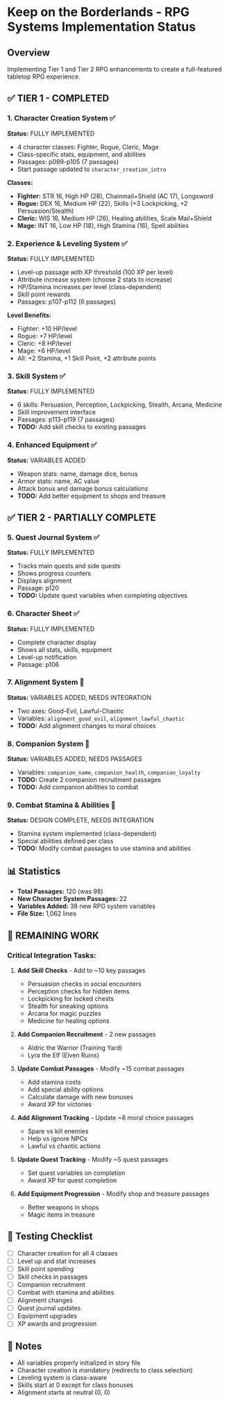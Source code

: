 # Keep on the Borderlands - RPG Systems Implementation Status

## Overview
Implementing Tier 1 and Tier 2 RPG enhancements to create a full-featured tabletop RPG experience.

## ✅ TIER 1 - COMPLETED

### 1. Character Creation System ✅
**Status:** FULLY IMPLEMENTED
- 4 character classes: Fighter, Rogue, Cleric, Mage
- Class-specific stats, equipment, and abilities
- Passages: p099-p105 (7 passages)
- Start passage updated to `character_creation_intro`

**Classes:**
- **Fighter:** STR 16, High HP (28), Chainmail+Shield (AC 17), Longsword
- **Rogue:** DEX 16, Medium HP (22), Skills (+3 Lockpicking, +2 Persuasion/Stealth)
- **Cleric:** WIS 16, Medium HP (26), Healing abilities, Scale Mail+Shield
- **Mage:** INT 16, Low HP (18), High Stamina (16), Spell abilities

### 2. Experience & Leveling System ✅
**Status:** FULLY IMPLEMENTED
- Level-up passage with XP threshold (100 XP per level)
- Attribute increase system (choose 2 stats to increase)
- HP/Stamina increases per level (class-dependent)
- Skill point rewards
- Passages: p107-p112 (6 passages)

**Level Benefits:**
- Fighter: +10 HP/level
- Rogue: +7 HP/level
- Cleric: +8 HP/level
- Mage: +6 HP/level
- All: +2 Stamina, +1 Skill Point, +2 attribute points

### 3. Skill System ✅
**Status:** FULLY IMPLEMENTED
- 6 skills: Persuasion, Perception, Lockpicking, Stealth, Arcana, Medicine
- Skill improvement interface
- Passages: p113-p119 (7 passages)
- **TODO:** Add skill checks to existing passages

### 4. Enhanced Equipment ✅
**Status:** VARIABLES ADDED
- Weapon stats: name, damage dice, bonus
- Armor stats: name, AC value
- Attack bonus and damage bonus calculations
- **TODO:** Add better equipment to shops and treasure

## ✅ TIER 2 - PARTIALLY COMPLETE

### 5. Quest Journal System ✅
**Status:** FULLY IMPLEMENTED
- Tracks main quests and side quests
- Shows progress counters
- Displays alignment
- Passage: p120
- **TODO:** Update quest variables when completing objectives

### 6. Character Sheet ✅
**Status:** FULLY IMPLEMENTED
- Complete character display
- Shows all stats, skills, equipment
- Level-up notification
- Passage: p106

### 7. Alignment System 🔄
**Status:** VARIABLES ADDED, NEEDS INTEGRATION
- Two axes: Good-Evil, Lawful-Chaotic
- Variables: `alignment_good_evil`, `alignment_lawful_chaotic`
- **TODO:** Add alignment changes to moral choices

### 8. Companion System 🔄
**Status:** VARIABLES ADDED, NEEDS PASSAGES
- Variables: `companion_name`, `companion_health`, `companion_loyalty`
- **TODO:** Create 2 companion recruitment passages
- **TODO:** Add companion abilities to combat

### 9. Combat Stamina & Abilities 🔄
**Status:** DESIGN COMPLETE, NEEDS INTEGRATION
- Stamina system implemented (class-dependent)
- Special abilities defined per class
- **TODO:** Modify combat passages to use stamina and abilities

## 📊 Statistics
- **Total Passages:** 120 (was 98)
- **New Character System Passages:** 22
- **Variables Added:** 38 new RPG system variables
- **File Size:** 1,062 lines

## 🔧 REMAINING WORK

### Critical Integration Tasks:
1. **Add Skill Checks** - Add to ~10 key passages
   - Persuasion checks in social encounters
   - Perception checks for hidden items
   - Lockpicking for locked chests
   - Stealth for sneaking options
   - Arcana for magic puzzles
   - Medicine for healing options

2. **Add Companion Recruitment** - 2 new passages
   - Aldric the Warrior (Training Yard)
   - Lyra the Elf (Elven Ruins)

3. **Update Combat Passages** - Modify ~15 combat passages
   - Add stamina costs
   - Add special ability options
   - Calculate damage with new bonuses
   - Award XP for victories

4. **Add Alignment Tracking** - Update ~8 moral choice passages
   - Spare vs kill enemies
   - Help vs ignore NPCs
   - Lawful vs chaotic actions

5. **Update Quest Tracking** - Modify ~5 quest passages
   - Set quest variables on completion
   - Award XP for quest completion

6. **Add Equipment Progression** - Modify shop and treasure passages
   - Better weapons in shops
   - Magic items in treasure

## 🎯 Testing Checklist
- [ ] Character creation for all 4 classes
- [ ] Level up and stat increases
- [ ] Skill point spending
- [ ] Skill checks in passages
- [ ] Companion recruitment
- [ ] Combat with stamina and abilities
- [ ] Alignment changes
- [ ] Quest journal updates
- [ ] Equipment upgrades
- [ ] XP awards and progression

## 📝 Notes
- All variables properly initialized in story file
- Character creation is mandatory (redirects to class selection)
- Leveling system is class-aware
- Skills start at 0 except for class bonuses
- Alignment starts at neutral (0, 0)

